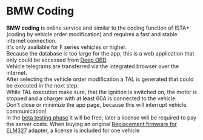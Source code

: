 # BMW Coding
**BMW coding** is online service and similar to the coding function of ISTA+ (coding by vehicle order modification) and requires a fast and stable internet connection.  
It's only available for F series vehicles or higher.  
Because the database is too large for the app, this is a web application that only could be accessed from [Deep OBD](Deep_OBD_for_BMW_and_VAG.md).  
Vehicle telegrams are transferred via the integrated browser over the internet.  
After selecting the vehicle order modification a TAL is generated that could be executed in the next step.  
While TAL execution make sure, that the ignition is switched on, the motor is stopped and a charger with at least 60A is connected to the vehicle.  
Don't close or minimize the app page, because this will interrupt vehicle communication!  
In the [beta testing phase](https://play.google.com/apps/testing/de.holeschak.bmw_deep_obd) it will be free, later a license will be required to pay the server costs.
When buying an original [Replacement firmware for ELM327](Replacement_firmware_for_ELM327.md#buy-a-preprogrammed-adapter) adapter, a license is included for one vehicle
